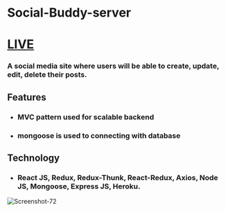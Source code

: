 # **Social-Buddy-server**

# [LIVE](https://social-buddy-clieni.netlify.app/)

### A social media site where  users will be able to create, update, edit, delete their posts.

## **Features**

- ### MVC pattern used for scalable backend
- ### mongoose is used to connecting with database

## **Technology**

- ### React JS, Redux, Redux-Thunk, React-Redux, Axios, Node JS, Mongoose, Express JS, Heroku. 

<img src="https://i.ibb.co/X5L4jM1/socal-buddy.jpg" alt="Screenshot-72" border="0">


